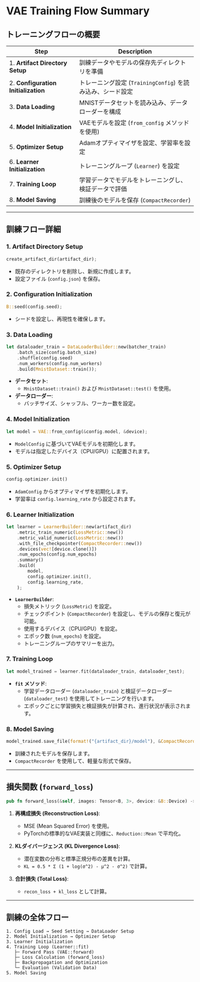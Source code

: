 # VAE Training Flow Summary

## トレーニングフローの概要

| Step                  | Description                                         |
|-----------------------|-----------------------------------------------------|
| 1. **Artifact Directory Setup** | 訓練データやモデルの保存先ディレクトリを準備                   |
| 2. **Configuration Initialization** | トレーニング設定 (`TrainingConfig`) を読み込み、シード設定      |
| 3. **Data Loading**             | MNISTデータセットを読み込み、データローダーを構成              |
| 4. **Model Initialization**    | VAEモデルを設定 (`from_config` メソッドを使用)                 |
| 5. **Optimizer Setup**         | Adamオプティマイザを設定、学習率を設定                          |
| 6. **Learner Initialization**  | トレーニングループ (`Learner`) を設定                            |
| 7. **Training Loop**           | 学習データでモデルをトレーニングし、検証データで評価            |
| 8. **Model Saving**            | 訓練後のモデルを保存 (`CompactRecorder`)                         |

---

## 訓練フロー詳細

### 1. Artifact Directory Setup

```rust
create_artifact_dir(artifact_dir);
```

- 既存のディレクトリを削除し、新規に作成します。
- 設定ファイル (`config.json`) を保存。

### 2. Configuration Initialization

```rust
B::seed(config.seed);
```

- シードを設定し、再現性を確保します。

### 3. Data Loading

```rust
let dataloader_train = DataLoaderBuilder::new(batcher_train)
    .batch_size(config.batch_size)
    .shuffle(config.seed)
    .num_workers(config.num_workers)
    .build(MnistDataset::train());
```

- **データセット**:
  - `MnistDataset::train()` および `MnistDataset::test()` を使用。
- **データローダー**:
  - バッチサイズ、シャッフル、ワーカー数を設定。

### 4. Model Initialization

```rust
let model = VAE::from_config(&config.model, &device);
```

- `ModelConfig` に基づいてVAEモデルを初期化します。
- モデルは指定したデバイス（CPU/GPU）に配置されます。

### 5. Optimizer Setup

```rust
config.optimizer.init()
```

- `AdamConfig` からオプティマイザを初期化します。
- 学習率は `config.learning_rate` から設定されます。

### 6. Learner Initialization

```rust
let learner = LearnerBuilder::new(artifact_dir)
    .metric_train_numeric(LossMetric::new())
    .metric_valid_numeric(LossMetric::new())
    .with_file_checkpointer(CompactRecorder::new())
    .devices(vec![device.clone()])
    .num_epochs(config.num_epochs)
    .summary()
    .build(
        model,
        config.optimizer.init(),
        config.learning_rate,
    );
```

- **`LearnerBuilder`**:
  - 損失メトリック (`LossMetric`) を設定。
  - チェックポイント (`CompactRecorder`) を設定し、モデルの保存と復元が可能。
  - 使用するデバイス（CPU/GPU）を設定。
  - エポック数 (`num_epochs`) を設定。
  - トレーニングループのサマリーを出力。

### 7. Training Loop

```rust
let model_trained = learner.fit(dataloader_train, dataloader_test);
```

- **`fit` メソッド**:
  - 学習データローダー (`dataloader_train`) と検証データローダー (`dataloader_test`) を使用してトレーニングを行います。
  - エポックごとに学習損失と検証損失が計算され、進行状況が表示されます。

### 8. Model Saving

```rust
model_trained.save_file(format!("{artifact_dir}/model"), &CompactRecorder::new());
```

- 訓練されたモデルを保存します。
- `CompactRecorder` を使用して、軽量な形式で保存。

---

## 損失関数 (`forward_loss`)

```rust
pub fn forward_loss(&self, images: Tensor<B, 3>, device: &B::Device) -> Tensor<B, 0>
```

1. **再構成損失 (Reconstruction Loss)**:
   - MSE (Mean Squared Error) を使用。
   - PyTorchの標準的なVAE実装と同様に、`Reduction::Mean` で平均化。

2. **KLダイバージェンス (KL Divergence Loss)**:
   - 潜在変数の分布と標準正規分布の差異を計算。
   - `KL = 0.5 * Σ (1 + log(σ^2) - μ^2 - σ^2)` で計算。

3. **合計損失 (Total Loss)**:
   - `recon_loss + kl_loss` として計算。

---

## 訓練の全体フロー

```plaintext
1. Config Load → Seed Setting → DataLoader Setup
2. Model Initialization → Optimizer Setup
3. Learner Initialization
4. Training Loop (Learner::fit)
   ├─ Forward Pass (VAE::forward)
   ├─ Loss Calculation (forward_loss)
   ├─ Backpropagation and Optimization
   └─ Evaluation (Validation Data)
5. Model Saving
```

